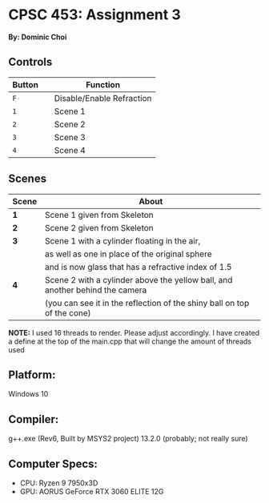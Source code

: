 # CPSC 453: Assignment 3
**By: Dominic Choi**

## Controls
| Button    | | Function |
| - | - | - |
| `F`       | | Disable/Enable Refraction |
| `1`       | | Scene 1 | 
| `2`       | | Scene 2 |
| `3`       | | Scene 3 |
| `4`       | | Scene 4 |

## Scenes
| Scene | About |
| ----- | ----- |
| **1** | Scene 1 given from Skeleton |
| **2** | Scene 2 given from Skeleton | 
| **3** | Scene 1 with a cylinder floating in the air, |
|       | as well as one in place of the original sphere |
|		| and is now glass that has a refractive index of 1.5 |
| **4** | Scene 2 with a cylinder above the yellow ball, and another behind the camera |
|       | (you can see it in the reflection of the shiny ball on top of the cone) |

**NOTE:** I used 16 threads to render. Please adjust accordingly. I have created a define at the top of the main.cpp that will change the amount of threads used

## Platform:
Windows 10

## Compiler:
g++.exe (Rev6, Built by MSYS2 project) 13.2.0 (probably; not really sure)

## Computer Specs:
- CPU: Ryzen 9 7950x3D
- GPU: AORUS GeForce RTX 3060 ELITE 12G
